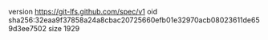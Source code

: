 version https://git-lfs.github.com/spec/v1
oid sha256:32eaa9f37858a24a8cbac20725660efb01e32970acb08023611de659d3ee7502
size 1929

